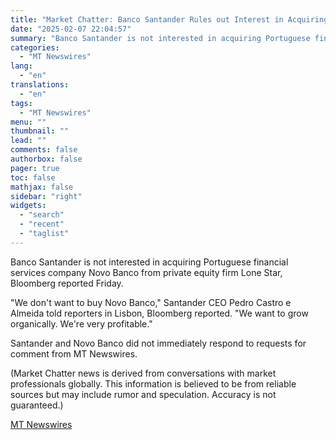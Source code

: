 ```yaml
---
title: "Market Chatter: Banco Santander Rules out Interest in Acquiring Novo Banco"
date: "2025-02-07 22:04:57"
summary: "Banco Santander is not interested in acquiring Portuguese financial services company Novo Banco from private equity firm Lone Star, Bloomberg reported Friday. \"We don't want to buy Novo Banco,\" Santander CEO Pedro Castro e Almeida told reporters in Lisbon, Bloomberg reported. \"We want to grow organically. We're very profitable.\"Santander and..."
categories:
  - "MT Newswires"
lang:
  - "en"
translations:
  - "en"
tags:
  - "MT Newswires"
menu: ""
thumbnail: ""
lead: ""
comments: false
authorbox: false
pager: true
toc: false
mathjax: false
sidebar: "right"
widgets:
  - "search"
  - "recent"
  - "taglist"
---
```


Banco Santander is not interested in acquiring Portuguese financial services company Novo Banco from private equity firm Lone Star, Bloomberg reported Friday.

"We don't want to buy Novo Banco," Santander CEO Pedro Castro e Almeida told reporters in Lisbon, Bloomberg reported. "We want to grow organically. We're very profitable."

Santander and Novo Banco did not immediately respond to requests for comment from MT Newswires.

(Market Chatter news is derived from conversations with market professionals globally. This information is believed to be from reliable sources but may include rumor and speculation. Accuracy is not guaranteed.)

[MT Newswires](https://www.tradingview.com/news/mtnewswires.com:20250207:A3312534:0/)
